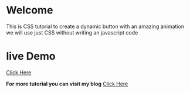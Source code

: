 # Welcome 

This is CSS tutorial to create a dynamic button with an amazing animation
we will use just CSS without writing an javascript code 

# live Demo 
[Click Here](https://codepen.io/MJK/pen/jVwaGq)

**For more tutorial you can visit my blog**
[Click Here](https://mohammed-jaffer.blogspot.com/)


